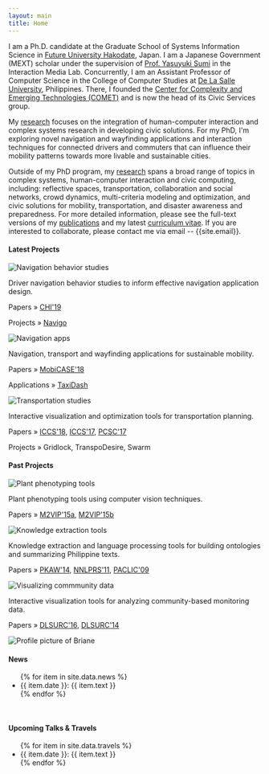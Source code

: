 ```yaml
---
layout: main
title: Home
---
```


<div class="abstract">
    <p>
    I am a Ph.D. candidate at the Graduate School of Systems Information Science in <a href="https://www.fun.ac.jp/en/" target="_blank">Future University Hakodate</a>, Japan. I am a Japanese Government (MEXT) scholar under the supervision of <a href="http://www.fun.ac.jp/~sumi/" target="_blank">Prof. Yasuyuki Sumi</a> in the Interaction Media Lab. Concurrently, I am an Assistant Professor of Computer Science in the College of Computer Studies at <a href="https://www.dlsu.edu.ph/" target="_blank">De La Salle University</a>, Philippines. There, I founded the <a href="https://comet.dlsu.edu.ph" target="_blank">Center for Complexity and Emerging Technologies (COMET)</a> and is now the head of its Civic Services group.
    </p>
    <p>
    My <a href="/research/">research</a> focuses on the integration of human-computer interaction and complex systems research in developing civic solutions. For my PhD, I'm exploring novel navigation and wayfinding applications and interaction techniques for connected drivers and commuters that can influence their mobility patterns towards more livable and sustainable cities.
    </p>
    <p>
    Outside of my PhD program, my <a href="/research/">research</a> spans a broad range of topics in complex systems, human-computer interaction and civic computing, including: reflective spaces, transportation, collaboration and social networks, crowd dynamics, multi-criteria modeling and optimization, and civic solutions for mobility, transportation, and disaster awareness and preparedness. For more detailed information, please see the full-text versions of my <a href="/publications/">publications</a> and my latest <a href="/bio/">curriculum vitae</a>. If you are interested to collaborate, please contact me via email -- {{site.email}}.
    </p>
    <h4>Latest Projects</h4>
    <div class="projects">
        <div class="project">
            <img class="project-img" src="../assets/png/factors-not-follow.png" alt="Navigation behavior studies">
            <div class="project-desc">
                <p><span class="project-desc-main">Driver navigation behavior</span> studies to inform effective navigation application design.</p>
                <p>Papers &#187; <a href="/publications/factors-not-follow">CHI'19</a></p>
                <p>Projects &#187; <a href="/publications/factors-not-follow">Navigo</a></p>
            </div>
        </div>
        <div class="project">
            <img class="project-img" src="../assets/png/taxidash.png" alt="Navigation apps">
            <div class="project-desc">
                <p><span class="project-desc-main">Navigation, transport and wayfinding applications</span> for sustainable mobility.</p>
                <p>Papers &#187; <a href="/files/2018samson_taxidash_mobicase.pdf">MobiCASE'18</a></p>
                <p>Applications &#187; <a href="https://taxidash.herokuapp.com/discover">TaxiDash</a></p>
            </div>
        </div>
        <div class="project">
            <img class="project-img" src="../assets/png/gridlock.png" alt="Transportation studies">
            <div class="project-desc">
                <p><span class="project-desc-main">Interactive visualization and optimization tools</span> for transportation planning.</p>
                <p>Papers &#187; <a href="/files/2018samson_gridlock_iccs.pdf">ICCS'18</a>, <a href="/files/2017samson_swarm_iccs.pdf">ICCS'17</a>, <a href="/files/2017samson_mrtmodel_pcsc.pdf">PCSC'17</a></p>
                <p>Projects &#187; Gridlock, TranspoDesire, Swarm</p>
            </div>
        </div>
    </div>
    <h4>Past Projects</h4>
    <div class="projects">
        <div class="project">
            <img class="project-img" src="../assets/png/luntian.png" alt="Plant phenotyping tools">
            <div class="project-desc">
                <p><span class="project-desc-main">Plant phenotyping tools</span> using computer vision techniques.</p>
                <p>Papers &#187; <a href="/files/2018constantino_chap_seight.pdf">M2VIP'15a</a>, <a href="/files/2018buzon_chap_luntian.pdf">M2VIP'15b</a></p>
            </div>
        </div>
        <div class="project">
            <img class="project-img" src="../assets/png/concept-rel.png" alt="Knowledge extraction tools">
            <div class="project-desc">
                <p><span class="project-desc-main">Knowledge extraction and language processing</span> tools for building ontologies and summarizing Philippine texts.</p>
                <p>Papers &#187; <a href="/files/2014samson_conceptrel_pkaw.pdf">PKAW'14</a>, <a href="/files/2015collantes_simpatico_nnlprs11.pdf">NNLPRS'11</a>, <a href="/files/2009samson_thematicrole_paclic.pdf">PACLIC'09</a></p>
            </div>
        </div>
        <div class="project">
            <img class="project-img" src="../assets/png/cbms.png" alt="Visualizing commmunity data">
            <div class="project-desc">
                <p><span class="project-desc-main">Interactive visualization tools</span> for analyzing community-based monitoring data.</p>
                <p>Papers &#187; <a href="/files/2016marcos_cbmstool_dlsurc.pdf">DLSURC'16</a>, <a href="/files/2014marcos_cbmsviz_dlsurc.pdf">DLSURC'14</a></p>
            </div>
        </div>
    </div>
</div>

<div class="news-sidebar">
    <picture>
        <source media="(max-width: 600px)" srcset="../assets/jpg/profile-small.jpg">
        <source media="(min-width: 800px)" srcset="../assets/jpg/profile.jpg">
        <img class="profile" src="../assets/jpg/profile.jpg" alt="Profile picture of Briane">
    </picture>
    <h4>News</h4>
    <ul class="sidebar-items">
        {% for item in site.data.news %}
            <li>{{ item.date }}: {{ item.text }}</li>
        {% endfor %}
    </ul>
    <br>
    <h4>Upcoming Talks & Travels</h4>
    <ul class="sidebar-items">
        {% for item in site.data.travels %}
            <li>{{ item.date }}: {{ item.text }}</li>
        {% endfor %}
    </ul>
</div>